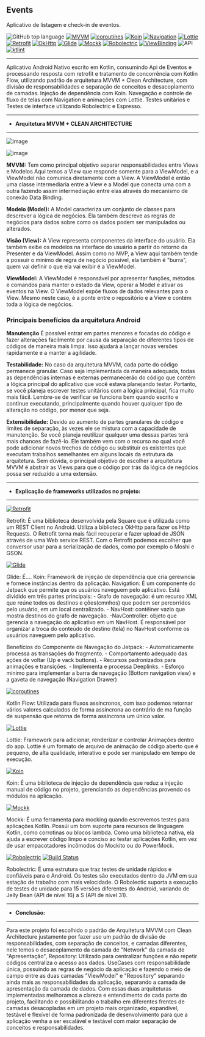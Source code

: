 ## Events
Aplicativo de listagem e check-in de eventos.

![GitHub top language](https://img.shields.io/github/languages/top/Carlosjr01/Filmes-App) 
[![MVVM](https://img.shields.io/badge/Architecture-MVVM_+_CLEAN_ARCHITECTURE-black)](https://www.youtube.com/watch?v=tIPxSWx5qpk) 
[![coroutines](https://img.shields.io/badge/Kotlin_Flow-Asynchronous-black)](https://developer.android.com/kotlin/coroutines) 
[![Koin](https://img.shields.io/badge/koin-3.0.2-black.svg)]()
[![Navigation](https://img.shields.io/badge/navigation-2.4.0-black.svg)]()
[![Lottie](https://img.shields.io/badge/lottie-3.6.1-black.svg)]()
[![Retrofit](https://img.shields.io/badge/retrofit-2.9.0-black.svg)]()
[![OkHttp](https://img.shields.io/badge/okhttp-4.9.1-black.svg)]()
[![Glide](https://img.shields.io/badge/glide-4.11.0-black.svg)]()
[![Mockk](https://img.shields.io/badge/mockk-1.11.0-black.svg)]()
[![Robolectric](https://img.shields.io/badge/robolectric-4.7.3-black.svg)]()
[![ViewBinding](https://img.shields.io/badge/viewbinding-4.3.0-black.svg)]()
![API](https://img.shields.io/badge/API-Eventos-lightgrey)
[![ktlint](https://img.shields.io/badge/code%20style-%E2%9D%A4-FF4081.svg)]()

*******

Aplicativo Android Nativo escrito em Kotlin, consumindo Api de Eventos e processando resposta com retrofit e tratamento de concorrência com Kotlin Flow, utilizando padrão de arquitetura MVVM + Clean Architecture, com divisão de responsabilidades e separação de conceitos e desacoplamento de camadas. Injeção de dependência com Koin. Navegação e controle de fluxo de telas com Navigation e animações com Lottie. Testes unitários e Testes de interface utilizando Robolectric e Espresso.

*******
* **Arquitetura MVVM + CLEAN ARCHITECTURE**
*******
![image](https://user-images.githubusercontent.com/9430430/148726004-f2bf587d-ef1b-4b53-8a1e-b3fb22515c5e.png)


![image](https://user-images.githubusercontent.com/9430430/148726286-ed2c0e92-897c-4e98-8cac-71ef7430f614.png)


**MVVM:** Tem como principal objetivo separar responsabilidades entre Views e Modelos
Aqui temos a View que responde somente para a ViewModel, e a ViewModel não comunica diretamente com a View. A ViewModel é então uma classe intermediaria entre a View e a Model que conecta uma com a outra fazendo assim intermediação entre elas através do mecanismo de conexão Data Binding.

**Modelo (Model):**
A Model caracteriza um conjunto de classes para descrever a lógica de negócios. Ela também descreve as regras de negócios para dados sobre como os dados podem ser manipulados ou alterados.

**Visão (View):**
A View representa componentes da interface do usuário. Ela também exibe os modelos na interface do usuário a partir do retorno da Presenter e da ViewModel. Assim como no MVP, a View aqui também tende a possuir o mínimo de regra de negócio possível, ela também é "burra", quem vai definir o que ela vai exibir é a ViewModel.

**ViewModel:**
A ViewModel é responsável por apresentar funções, métodos e comandos para manter o estado da View, operar a Model e ativar os eventos na View.
O ViewModel expõe fluxos de dados relevantes para o View. Mesmo neste caso, é a ponte entre o repositório e a View e contém toda a lógica de negócios.

### Principais benefícios da arquitetura Android
**Manutenção**
É possível entrar em partes menores e focadas do código e fazer alterações facilmente por causa da separação de diferentes tipos de códigos de maneira mais limpa. Isso ajudará a lançar novas versões rapidamente e a manter a agilidade.

**Testabilidade:**
No caso da arquitetura MVVM, cada parte do código permanece granular. Caso seja implementada da maneira adequada, todas as dependências internas e externas permanecerão do código que contém a lógica principal do aplicativo que você estava planejando testar.
Portanto, se você planeja escrever testes unitários com a lógica principal, fica muito mais fácil. Lembre-se de verificar se funciona bem quando escrito e continue executando, principalmente quando houver qualquer tipo de alteração no código, por menor que seja.

**Extensibilidade:**
Devido ao aumento de partes granulares de código e limites de separação, às vezes ele se mistura com a capacidade de manutenção. Se você planeja reutilizar qualquer uma dessas partes terá mais chances de fazê-lo.
Ele também vem com o recurso no qual você pode adicionar novos trechos de código ou substituir os existentes que executam trabalhos semelhantes em alguns locais da estrutura da arquitetura.
Sem dúvida, o principal objetivo de escolher a arquitetura MVVM é abstrair as Views para que o código por trás da lógica de negócios possa ser reduzido a uma extensão.

*******
* **Explicação de frameworks utilizados no projeto:**
*******

[![Retrofit](https://img.shields.io/badge/retrofit-2.9.0-black.svg)]()

Retrofit: É uma biblioteca desenvolvida pela Square que é utilizada como um REST Client no Android.
Utiliza a biblioteca OkHttp para fazer os Http Requests.
O Retrofit torna mais fácil recuperar e fazer upload de JSON através de uma Web service REST.
Com o Retrofit podemos escolher que conversor usar para a serialização de dados, como por exemplo o Moshi e GSON.

[![Glide](https://img.shields.io/badge/glide-4.11.0-black.svg)]()

Glide: É....
Koin: Framework de injeção de dependência que cria gerewncia e fornece instâncias dentro da aplicação.
Navigation: É um componente do Jetpack que permite que os usuários naveguem pelo aplicativo.
Está dividido em três partes principais:
        - Grafo de navegação: é um recurso XML que reúne todos os destinos e ções(cmnhos) que podem ser percorridos pelo usuário, em um local centralizado.
        - NavHost: contêiner vazio que mostra destinos do grafo de navegação.
        -NavController: objeto que gerencia a navegação do aplicativo em um NavHost. É responsável por organizar a troca do conteúdo de destino (tela) no
         NavHost conforme os usuários naveguem pelo aplicativo.

Benefícios do Componente de Navegação do Jetpack:
    - Automaticamente processa as transações do fragmento.
    - Comportamento adequado das ações de voltar (Up e vack buttons).
    - Recursos padronizados para animações e transições.
    - Implementa e processa Deeplinks.
    - Esforço mínimo para implementar a barra de navegação (Bottom navigation view) e a gaveta de navegação (Navigation Drawer)
   
[![coroutines](https://img.shields.io/badge/Kotlin_Flow-Asynchronous-black)](https://developer.android.com/kotlin/coroutines) 

Kotlin Flow: Utilizada para fluxos assíncronos, com isso podemos retornar vários valores calculados de forma assíncrona ao contrário de ma função de suspensão que retorna de forma assíncrona um único valor.

[![Lottie](https://img.shields.io/badge/lottie-3.6.1-black.svg)]()

Lottie: Framework para adicionar, renderizar e controlar Animações dentro do app. Lottie é um formato de arquivo de animação de código aberto que é pequeno, de alta qualidade, interativo e pode ser manipulado em tempo de execução.

[![Koin](https://img.shields.io/badge/koin-3.0.2-black.svg)]()

Koin: É uma biblioteca de injeção de dependência que reduz a injeção manual de código no projeto, gerenciando as dependências provendo os módulos na aplicação.

[![Mockk](https://img.shields.io/badge/mockk-1.11.0-black.svg)]()

Mockk: É uma ferramenta para mocking quando escrevemos testes para aplicações Kotlin. Possúi um bom suporte para recursos de linguagem Kotlin, como corrotinas ou blocos lambda. Como uma biblioteca nativa, ela ajuda a escrever código limpo e conciso ao testar aplicações Kotlin, em vez de usar empacotadores incômodos do Mockito ou do PowerMock.

[![Robolectric](https://img.shields.io/badge/robolectric-4.7.3-black.svg)]()
[![Build Status](https://github.com/robolectric/robolectric/actions/workflows/tests.yml/badge.svg)](https://github.com/robolectric/robolectric/actions?query=workflow%3Atests)

Robolectric: É uma estrutura que traz testes de unidade rápidos e confiáveis para o Android. Os testes são executados dentro da JVM em sua estação de trabalho com mais velocidade. O Robolectic suporta a execução de testes de unidade para 15 versões diferentes do Android, variando de Jelly Bean (API de nível 16) a S (API de nível 31).

*******
* **Conclusão:** 
*******
Para este projeto foi escolhido o padrão de Arquitetura MVVM com Clean Architecture justamente por fazer uso um padrão de divisão de responsabilidades, com separação de conceitos, e camadas diferentes, nele temos o desacoplamento da camada de "Network" da camada de "Apresentação", Repository: Utilizado para centralizar funções e não repetir códigos centraliza o acesso aos dados. UseCases com responsabilidade única, possuindo as regras de negócio da aplicação e fazendo o meio de campo entre as duas camadas "ViewModel" e "Repository" separando ainda mais as responsabilidades da aplicação, separando a camada de apresentação da camada de dados.
Com essas duas arquiteturas implementadas melhoramos a clareza e entendimento de cada parte do projeto, facilitando e possibilitando o trabalho em diferentes frentes de camadas desacopladas em um projeto mais organizado, expandível, testável e flexível de forma padronizada de desenvolvimento para que a aplicação venha a ser escalável e testável com maior separação de conceitos e responsabilidades. 
